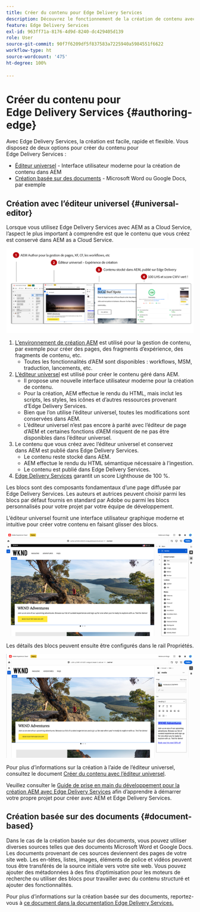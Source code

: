 ```yaml
---
title: Créer du contenu pour Edge Delivery Services
description: Découvrez le fonctionnement de la création de contenu avec Edge Delivery Services et comment créer du contenu AEM avec Edge Delivery Services.
feature: Edge Delivery Services
exl-id: 963ff71a-8176-4d9d-8240-dc429405d139
role: User
source-git-commit: 90f7f6209df5f837583a7225940a5984551f6622
workflow-type: ht
source-wordcount: '475'
ht-degree: 100%

---
```



# Créer du contenu pour Edge Delivery Services {#authoring-edge}

Avec Edge Delivery Services, la création est facile, rapide et flexible. Vous disposez de deux options pour créer du contenu pour Edge Delivery Services :

* [Éditeur universel](#universal-editor) - Interface utilisateur moderne pour la création de contenu dans AEM
* [Création basée sur des documents](#document-based) - Microsoft Word ou Google Docs, par exemple

## Création avec l’éditeur universel {#universal-editor}

Lorsque vous utilisez Edge Delivery Services avec AEM as a Cloud Service, l’aspect le plus important à comprendre est que le contenu que vous créez est conservé dans AEM as a Cloud Service.

![Fonctionnement de la création AEM avec Edge Delivery Services](assets/how-aem-edge-works.png)

1. [L’environnement de création AEM](/help/sites-cloud/authoring/quick-start.md) est utilisé pour la gestion de contenu, par exemple pour créer des pages, des fragments d’expérience, des fragments de contenu, etc.
   * Toutes les fonctionnalités d’AEM sont disponibles : workflows, MSM, traduction, lancements, etc.
1. [L’éditeur universel](/help/sites-cloud/authoring/universal-editor/authoring.md) est utilisé pour créer le contenu géré dans AEM.
   * Il propose une nouvelle interface utilisateur moderne pour la création de contenu.
   * Pour la création, AEM effectue le rendu du HTML, mais inclut les scripts, les styles, les icônes et d’autres ressources provenant d’Edge Delivery Services.
   * Bien que l’on utilise l’éditeur universel, toutes les modifications sont conservées dans AEM.
   * L’éditeur universel n’est pas encore à parité avec l’éditeur de page d’AEM et certaines fonctions d’AEM risquent de ne pas être disponibles dans l’éditeur universel.
1. Le contenu que vous créez avec l’éditeur universel et conservez dans AEM est publié dans Edge Delivery Services.
   * Le contenu reste stocké dans AEM.
   * AEM effectue le rendu du HTML sémantique nécessaire à l’ingestion.
   * Le contenu est publié dans Edge Delivery Services.
1. [Edge Delivery Services](/help/edge/developer/keeping-it-100.md) garantit un score Lighthouse de 100 %.

Les blocs sont des composants fondamentaux d’une page diffusée par Edge Delivery Services. Les auteurs et autrices peuvent choisir parmi les blocs par défaut fournis en standard par Adobe ou parmi les blocs personnalisés pour votre projet par votre équipe de développement.

L’éditeur universel fournit une interface utilisateur graphique moderne et intuitive pour créer votre contenu en faisant glisser des blocs.

![Glisser-déposer des blocs dans l’éditeur universel](assets/blocks.png)

Les détails des blocs peuvent ensuite être configurés dans le rail Propriétés.

![Configuration des propriétés de bloc](assets/block-properties.png)

Pour plus d’informations sur la création à l’aide de l’éditeur universel, consultez le document [Créer du contenu avec l’éditeur universel](/help/sites-cloud/authoring/universal-editor/authoring.md).

Veuillez consulter le [Guide de prise en main du développement pour la création AEM avec Edge Delivery Services](/help/edge/aem-authoring/edge-dev-getting-started.md) afin d’apprendre à démarrer votre propre projet pour créer avec AEM et Edge Delivery Services.

## Création basée sur des documents  {#document-based}

Dans le cas de la création basée sur des documents, vous pouvez utiliser diverses sources telles que des documents Microsoft Word et Google Docs. Les documents provenant de ces sources deviennent des pages de votre site web. Les en-têtes, listes, images, éléments de police et vidéos peuvent tous être transférés de la source initiale vers votre site web. Vous pouvez ajouter des métadonnées à des fins d’optimisation pour les moteurs de recherche ou utiliser des blocs pour travailler avec du contenu structuré et ajouter des fonctionnalités.

Pour plus d’informations sur la création basée sur des documents, reportez-vous à [ce document dans la documentation Edge Delivery Services.](/help/edge/docs/authoring.md)

